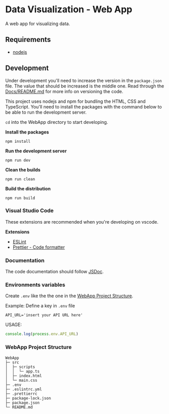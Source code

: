 #  Data Visualization - Web App

A web app for visualizing data.

## Requirements

- [nodejs](https://nodejs.org/en/)

## Development

Under development you'll need to increase the version in the `package.json` file. The value that should be increased is the middle one. Read through the [Docs/README.md](/Docs/README.md) for more info on versioning the code.

This project uses nodejs and npm for bundling the HTML, CSS and TypeScript. You'll need to install the packages with the command below to be able to run the development server.

`cd` into the WebApp directory to start developing.

**Install the packages**

```
npm install
```

**Run the development server**

```shell
npm run dev
```

**Clean the builds**

```
npm run clean
```

**Build the distribution**

```shell
npm run build
```

### Visual Studio Code

These extensions are recommended when you're developing on vscode.

**Extensions**

- [ESLint](https://marketplace.visualstudio.com/items?itemName=dbaeumer.vscode-eslint)
- [Prettier - Code formatter](https://marketplace.visualstudio.com/items?itemName=esbenp.prettier-vscode)

### Documentation

The code documentation should follow [JSDoc](https://jsdoc.app).

### Environments variables

Create `.env` like the the one in the [WebApp Project Structure](#webapp-project-structure).

Example: Define a key in `.env` file

```
API_URL='insert your API URL here'
```

USAGE:

```ts
console.log(process.env.API_URL)
```

### WebApp Project Structure

```
WebApp
├─ src
│  ├─ scripts
│  │  └─ app.ts
│  ├─ index.html
│  └─ main.css
├─ .env
├─ .eslintrc.yml
├─ .prettierrc
├─ package-lock.json
├─ package.json
└─ README.md
```
